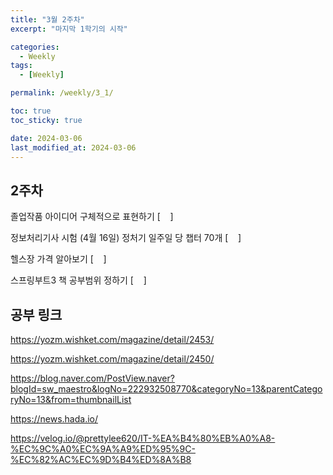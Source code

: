```yaml
---
title: "3월 2주차"
excerpt: "마지막 1학기의 시작"

categories:
  - Weekly
tags:
  - [Weekly]

permalink: /weekly/3_1/

toc: true
toc_sticky: true

date: 2024-03-06
last_modified_at: 2024-03-06
---
```


##  2주차

졸업작품 아이디어 구체적으로 표현하기 [&nbsp; &nbsp; ]  

정보처리기사 시험 (4월 16일) 정처기 일주일 당 챕터 70개 [&nbsp; &nbsp;  ] 

헬스장 가격 알아보기 [&nbsp; &nbsp;  ]   

스프링부트3 책 공부범위 정하기 [&nbsp; &nbsp;  ]

## 공부 링크

https://yozm.wishket.com/magazine/detail/2453/

https://yozm.wishket.com/magazine/detail/2450/

https://blog.naver.com/PostView.naver?blogId=sw_maestro&logNo=222932508770&categoryNo=13&parentCategoryNo=13&from=thumbnailList

https://news.hada.io/

https://velog.io/@prettylee620/IT-%EA%B4%80%EB%A0%A8-%EC%9C%A0%EC%9A%A9%ED%95%9C-%EC%82%AC%EC%9D%B4%ED%8A%B8
